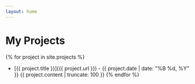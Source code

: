 ```yaml
---
layout: home
---
```

# My Projects

{% for project in site.projects %}
  - [{{ project.title }}]({{ project.url }}) - {{ project.date | date: "%B %d, %Y" }}
    {{ project.content | truncate: 100 }}
{% endfor %}